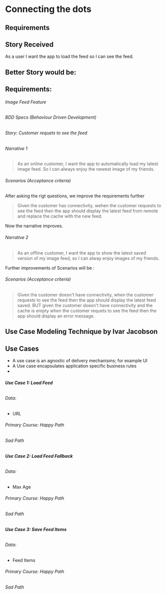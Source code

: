# Connecting the dots

## Requirements 
## Story Received

As a user I want the app to load the feed so I can see the feed.

## Better Story would be:

## Requirements:
###### Image Feed Feature
###### BDD Specs (Behaviour Driven Development)
###### Story: Customer requets to see the feed

###### Narrative 1
> As an online customer, I want the app to automatically load my latest image feed. So I can always enjoy the newest image of my friends. 

###### Scenarios (Acceptance criteria)
After asking the rigt questions, we improve the requirements further
> Given the customer has connectivity, wehen the customer requests to see the feed then the app should display the latest feed from remote and replace the cache with the new feed. 

Now the narrative improves. 
###### Narrative 2 
> As an offline customer, I want the app to show the latest saved version of my image feed, so I can alway enjoy images of my friends.

Further improvements of Scenarios will be :
###### Scenarios (Acceptance criteria)
> Given the customer doesn't have connectivity, when the customer requests to see the feed then the app should display the latest feed saved. BUT given the customer doesn't have connectivity and the cache is empty when the customer requets to see the feed then the app should display an error message. 

## Use Case Modeling Technique by Ivar Jacobson 

## Use Cases 
- A use case is an agnostic of delivery mechanisms; for example UI
- A Use case encapsulates application specific business rules
- 
###### **Use Case 1: Load Feed**
###### Data: 
- URL

###### Primary Course: Happy Path

###### Sad Path 


###### **Use Case 2: Load Feed Fallback**
###### Data: 
- Max Age
 
###### Primary Course: Happy Path

###### Sad Path 


###### **Use Case 3: Save Feed Items**
###### Data: 
- Feed Items

###### Primary Course: Happy Path

###### Sad Path 
